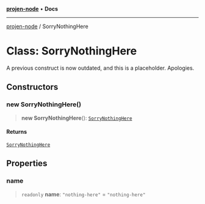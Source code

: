 [**projen-node**](../README.md) • **Docs**

***

[projen-node](../globals.md) / SorryNothingHere

# Class: SorryNothingHere

A previous construct is now outdated, and this is a placeholder. Apologies.

## Constructors

### new SorryNothingHere()

> **new SorryNothingHere**(): [`SorryNothingHere`](SorryNothingHere.md)

#### Returns

[`SorryNothingHere`](SorryNothingHere.md)

## Properties

### name

> `readonly` **name**: `"nothing-here"` = `"nothing-here"`
